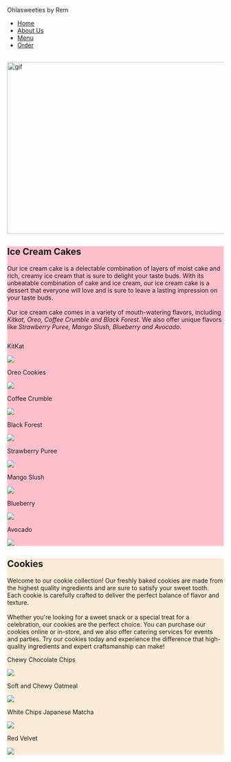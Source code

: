 <!DOCTYPE html>
<html>
<head>
  <link rel="stylesheet" href="style.css">
<title>Ohlasweeties by Rem</title>
</head>
<body>
<nav>
    <div class="wrapper">
      <a><p>Ohlasweeties by Rem</p></a>
      <ul>
        <li><a href="home.html">Home</a></li>
        <li><a href="aboutus.html">About Us</a></li>
        <li><a href="menu.html">Menu</a></li>
        <li><a href="order.html">Order</a></li>
      </ul>
    </div>
    <br>
  </nav>
  <img src="img/ohlasweets.gif" alt="gif" style="width:1520px;height:400px;">
<div class="clearfix">
  <div class="box" style="background-color: #FFC0CB">
  <h2>Ice Cream Cakes</h2>
  <p class="desc">Our ice cream cake is a delectable combination 
    of layers of moist cake and rich, creamy ice cream that is sure to delight your taste buds.
    With its unbeatable combination of cake and ice cream, our ice cream cake is a dessert 
    that everyone will love and is sure to leave a lasting impression on your taste buds.<br><br>
    Our ice cream cake comes in a variety of mouth-watering flavors, including <i>Kitkat, 
    Oreo, Coffee Crumble and Black Forest</i>. We also offer unique flavors like <i>Strawberry Puree, 
    Mango Slush, Blueberry and Avocado</i>.</p> 
  <div class="row">
    <div class="column">
      <p class="p1">KitKat </p>
      <img src="img/kitkat.jpg">
    </div>
    <div class="column">
      <p class="p1">Oreo Cookies </p>
      <img src="img/oreo.jpg">
    </div>
    <div class="column">
      <p class="p1">Coffee Crumble </p>
      <img src="img/coffee.jpg">
    </div>
    <div class="column">
      <p class="p1">Black Forest </p>
      <img src="img/blackforest.jpg">
    </div>
    <div class="unique">
      <p class="p1">Strawberry Puree </p>
      <img src="img/strawberry.jpg">
    </div>
    <div class="unique">
      <p class="p1">Mango Slush</p>
      <img src="img/mango.jpg">
    </div>
    <div class="unique">
      <p class="p1">Blueberry</p>
      <img src="img/blueberry.jpg">
    </div>
    <div class="unique">
      <p class="p1">Avocado</p>
      <img src="img/avocado.jpg">
    </div>
  </div>
  </div>
  <div class="box" style="background-color:#FAEBD7">
  <h2>Cookies</h2>
  <p class="desc">Welcome to our cookie collection! Our freshly baked cookies 
    are made from the highest quality ingredients and are sure to satisfy your sweet tooth. 
    Each cookie is carefully crafted to deliver the perfect balance of flavor and texture. <br><br>
    Whether you're looking for a sweet snack or a special treat for a celebration, our cookies 
    are the perfect choice. You can purchase our cookies online or in-store, and we also offer 
    catering services for events and parties. Try our cookies today and experience the difference 
    that high-quality ingredients and expert craftsmanship can make!</p> 
    <div class="row">
      <div class="column1">
        <p class="p2">Chewy Chocolate Chips </p>
        <img src="img/choco.jpg">
      </div>
      <div class="column1">
        <p class="p2">Soft and Chewy Oatmeal </p>
        <img src="img/oats.jpg">
      </div>
      <div class="column1">
        <p class="p2">White Chips Japanese Matcha</p>
        <img src="img/matcha.jpg">
      </div>
      <div class="column1">
        <p class="p2">Red Velvet</p>
        <img src="img/redvelvet.jpg">
      </div>
  </div>
</div>
</div>
</body>
</html>
